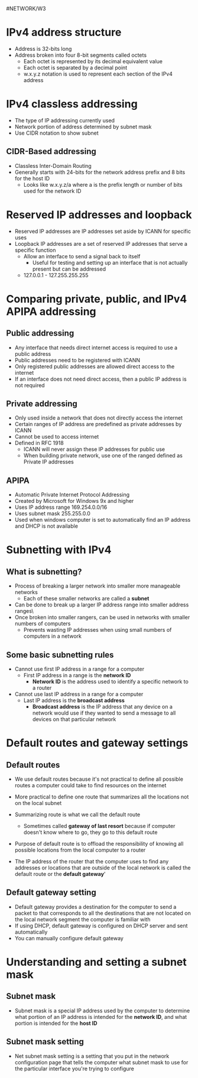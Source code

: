 #NETWORK/W3

# IPv4 address structure

- Address is 32-bits long
- Address broken into four 8-bit segments called octets
	- Each octet is represented by its decimal equivalent value
	- Each octet is separated by a decimal point
	- w.x.y.z notation is used to represent each section of the IPv4 address

# IPv4 classless addressing

- The type of IP addressing currently used
- Network portion of address determined by subnet mask
- Use CIDR notation to show subnet
## CIDR-Based addressing

- Classless Inter-Domain Routing
- Generally starts with 24-bits for the network address prefix and 8 bits for the host ID
	- Looks like w.x.y.z/a where a is the prefix length or number of bits used for the network ID

# Reserved IP addresses and loopback

- Reserved IP addresses are IP addresses set aside by ICANN for specific uses
- Loopback IP addresses are a set of reserved IP addresses that serve a specific function
	- Allow an interface to send a signal back to itself
		- Useful for testing and setting up an interface that is not actually present but can be addressed
	- 127.0.0.1 - 127.255.255.255

# Comparing private, public, and IPv4 APIPA addressing

## Public addressing

- Any interface that needs direct internet access is required to use a public address
- Public addresses need to be registered with ICANN
- Only registered public addresses are allowed direct access to the internet
- If an interface does not need direct access, then a public IP address is not required

## Private addressing

- Only used inside a network that does not directly access the internet
- Certain ranges of IP address are predefined as private addresses by ICANN
- Cannot be used to access internet
- Defined in RFC 1918
	- ICANN will never assign these IP addresses for public use
	- When building private network, use one of the ranged defined as Private IP addresses

## APIPA

- Automatic Private Internet Protocol Addressing
- Created by Microsoft for Windows 9x and higher
- Uses IP address range 169.254.0.0/16
- Uses subnet mask 255.255.0.0
- Used when windows computer is set to automatically find an IP address and DHCP is not available

# Subnetting with IPv4

## What is subnetting?

- Process of breaking a larger network into smaller more manageable networks
	- Each of these smaller networks are called a **subnet**
- Can be done to break up a larger IP address range into smaller address ranges\
- Once broken into smaller rangers, can be used in networks with smaller numbers of computers
	- Prevents wasting IP addresses when using small numbers of computers in a network

## Some basic subnetting rules

- Cannot use first IP address in a range for a computer
	- First IP address in a range is the **network ID**
		- **Network ID** is the address used to identify a specific network to a router
- Cannot use last IP address in a range for a computer
	- Last IP address is the **broadcast address**
		- **Broadcast address** is the IP address that any device on a network would use if they wanted to send a message to all devices on that particular network

# Default routes and gateway settings

## Default routes

- We use default routes because it's not practical to define all possible routes a computer could take to find resources on the internet
- More practical to define one route that summarizes all the locations not on the local subnet
- Summarizing route is what we call the default route
	- Sometimes called **gateway of last resort** because if computer doesn't know where to go, they go to this default route

- Purpose of default route is to offload the responsibility of knowing all possible locations from the local computer to a router
- The IP address of the router that the computer uses to find any addresses or locations  that are outside of the local network is called the default route or the **default gateway**'

## Default gateway setting

- Default gateway provides a destination for the computer to send a packet to that corresponds to all the destinations that are not located on the local network segment the computer is familiar with
- If using DHCP, default gateway is configured on DHCP server and sent automatically
- You can manually configure default gateway

# Understanding and setting a subnet mask

## Subnet mask

- Subnet mask is a special IP address used by the computer to determine what portion of an IP address is intended for the **network ID**, and what portion is intended for the **host ID**
## Subnet mask setting

- Net subnet mask setting is a setting that you put in the network configuration page that tells the computer what subnet mask to use for the particular interface you're trying to configure